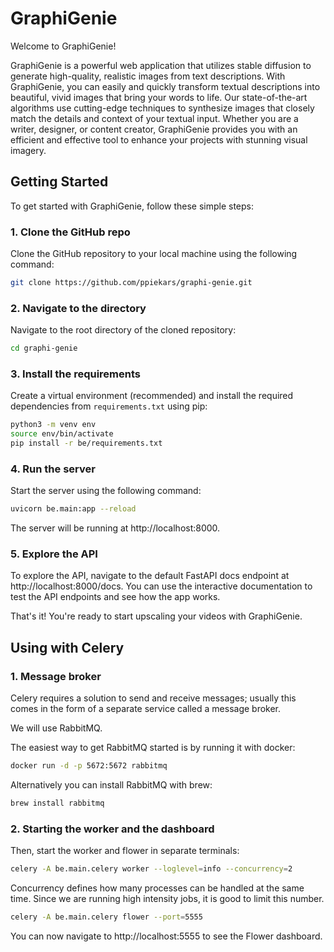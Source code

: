 # GraphiGenie

Welcome to GraphiGenie!

GraphiGenie is a powerful web application that utilizes stable diffusion to generate high-quality, realistic images from text descriptions. With GraphiGenie, you can easily and quickly transform textual descriptions into beautiful, vivid images that bring your words to life. Our state-of-the-art algorithms use cutting-edge techniques to synthesize images that closely match the details and context of your textual input. Whether you are a writer, designer, or content creator, GraphiGenie provides you with an efficient and effective tool to enhance your projects with stunning visual imagery.

## Getting Started

To get started with GraphiGenie, follow these simple steps:

### 1. Clone the GitHub repo

Clone the GitHub repository to your local machine using the following command:

```bash
git clone https://github.com/ppiekars/graphi-genie.git
```

### 2. Navigate to the directory

Navigate to the root directory of the cloned repository:

```bash
cd graphi-genie
```

### 3. Install the requirements

Create a virtual environment (recommended) and install the required dependencies from `requirements.txt` using pip:

```bash
python3 -m venv env
source env/bin/activate
pip install -r be/requirements.txt
```

### 4. Run the server

Start the server using the following command:

```bash
uvicorn be.main:app --reload
```

The server will be running at http://localhost:8000.

### 5. Explore the API

To explore the API, navigate to the default FastAPI docs endpoint at http://localhost:8000/docs. You can use the interactive documentation to test the API endpoints and see how the app works. 

That's it! You're ready to start upscaling your videos with GraphiGenie.

## Using with Celery

### 1. Message broker

Celery requires a solution to send and receive messages; usually this comes in the form of a separate service called a message broker.

We will use RabbitMQ.

The easiest way to get RabbitMQ started is by running it with docker:

```bash
docker run -d -p 5672:5672 rabbitmq
```

Alternatively you can install RabbitMQ with brew:

```bash
brew install rabbitmq
```

### 2. Starting the worker and the dashboard

Then, start the worker and flower in separate terminals:

```bash
celery -A be.main.celery worker --loglevel=info --concurrency=2
```

Concurrency defines how many processes can be handled at the same time. Since we are running high intensity jobs, it is good to limit this number.

```bash
celery -A be.main.celery flower --port=5555 
```

You can now navigate to http://localhost:5555 to see the Flower dashboard.